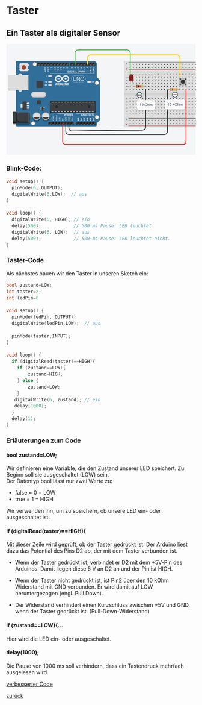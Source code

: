 <link rel="stylesheet" href="https://hi2272.github.io/StyleMD.css">

# Taster

## Ein Taster als digitaler Sensor
![alt text](2024-10-09_09-01.png)

### Blink-Code:
```C++
void setup() {
  pinMode(6, OUTPUT);
  digitalWrite(6,LOW);  // aus
}

void loop() {
  digitalWrite(6, HIGH); // ein
  delay(500);            // 500 ms Pause: LED leuchtet
  digitalWrite(6, LOW);  // aus
  delay(500);            // 500 ms Pause: LED leuchtet nicht.
}
```
### Taster-Code
Als nächstes bauen wir den Taster in unseren Sketch ein:  
```C++
bool zustand=LOW;
int taster=2;
int ledPin=6

void setup() {
  pinMode(ledPin, OUTPUT);
  digitalWrite(ledPin,LOW);  // aus
  
  pinMode(taster,INPUT);  
}

void loop() {
  if (digitalRead(taster)==HIGH){
    if (zustand==LOW){
        zustand=HIGH;
    } else {
        zustand=LOW;
    }
   digitalWrite(6, zustand); // ein
   delay(1000);
  }  
  delay(1);
}
```
### Erläuterungen zum Code
#### bool zustand=LOW;
Wir definieren eine Variable, die den Zustand unserer LED speichert. Zu Beginn soll sie ausgeschaltet (LOW) sein.  
Der Datentyp bool lässt nur zwei Werte zu:  
- false = 0 = LOW
- true = 1 = HIGH  

Wir verwenden ihn, um zu speichern, ob unsere LED ein- oder ausgeschaltet ist.
#### if (digitalRead(taster)==HIGH){
Mit dieser Zeile wird geprüft, ob der Taster gedrückt ist. Der Arduino liest dazu das Potential des Pins D2 ab, der mit dem Taster verbunden ist.
- Wenn der Taster gedrückt ist, verbindet er D2 mit dem +5V-Pin des Arduinos. Damit liegen diese 5 V an D2 an und der Pin ist HIGH.  

- Wenn der Taster nicht gedrückt ist, ist Pin2 über den 10 kOhm Widerstand mit GND verbunden. Er wird damit auf LOW heruntergezogen (engl. Pull Down). 
- Der Widerstand verhindert einen Kurzschluss zwischen +5V und GND, wenn der Taster gedrückt ist. (Pull-Down-Widerstand)
#### if (zustand==LOW){...
Hier wird die LED ein- oder ausgeschaltet. 
#### delay(1000);
Die Pause von 1000 ms soll verhindern, dass ein Tastendruck mehrfach ausgelesen wird.
    


[verbesserter Code](DigitaltasterBesser.html)
  
  
  

[zurück](../index.html)
